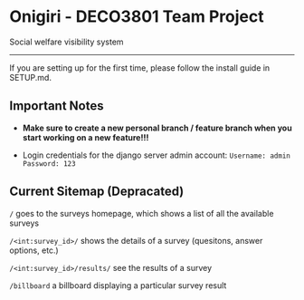 # Onigiri - DECO3801 Team Project

Social welfare visibility system

---

If you are setting up for the first time, please follow the  install guide in SETUP.md.

## Important Notes

 * **Make sure to create a new personal branch / feature branch when you start working on a new feature!!!**

* Login credentials for the django server admin account:
`Username: admin`
`Password: 123`

## Current Sitemap (Depracated)

```/``` goes to the surveys homepage, which shows a list of all the available surveys

```/<int:survey_id>/``` shows the details of a survey (quesitons, answer options, etc.)

```/<int:survey_id>/results/``` see the results of a survey

```/billboard``` a billboard displaying a particular survey result
